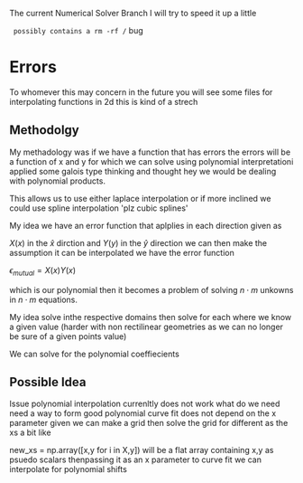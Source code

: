 The current Numerical Solver Branch I will try to speed it up a little

` possibly contains a rm -rf /` bug

# Errors

To whomever this may concern in the future you will see some files for interpolating functions in 2d this is kind of a strech

## Methodolgy

My methadology was if we have a function that has errors the errors will be a function of x and y for which we can solve using polynomial interpretationi applied some galois type thinking and thought hey we would be dealing with polynomial products.

This allows us to use either laplace interpolation  or if more inclined we could use spline interpolation 'plz cubic splines'

My idea we have an error function that aplplies in each direction given as

$X(x)$ in the $\hat x$ dirction and $Y(y)$ in the $\hat y$ direction we can then make the assumption it can be interpolated we have the error function

$\epsilon_{mutual}=X(x)Y(x)$

which is our polynomial then it becomes a problem of solving $n\cdot m$ unkowns in $n\cdot m$ equations.

My idea solve inthe respective domains then solve for each where we know a given value \(harder with non rectilinear geometries as we can no longer be sure of a given points value\)

We can solve for the polynomial coeffiecients


## Possible Idea

Issue polynomial interpolation currenltly does not work what do we need 
need a way to form good polynomial curve fit does not depend on the x parameter given we can make a grid then solve the grid for different as the xs a bit like

new_xs = np.array([x,y for i in X,y])  will be a flat array containing x,y as psuedo scalars thenpassing it as an x parameter to curve fit we 
can interpolate for polynomial shifts

